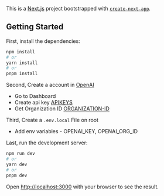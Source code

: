 This is a [Next.js](https://nextjs.org/) project bootstrapped with [`create-next-app`](https://github.com/vercel/next.js/tree/canary/packages/create-next-app).

## Getting Started

First, install the dependencies:
```bash
npm install
# or
yarn install
# or
pnpm install
```

Second, Create a account in [OpenAI](https://platform.openai.com/)
 - Go to Dashboard
 - Create api key [APIKEYS](https://platform.openai.com/account/api-keys)
 - Get Organization ID [ORGANIZATION-ID](https://platform.openai.com/account/org-settings)

Third, Create a `.env.local` File on root
- Add env variables - OPENAI_KEY, OPENAI_ORG_ID

Last, run the development server:
```bash
npm run dev
# or
yarn dev
# or
pnpm dev
```

Open [http://localhost:3000](http://localhost:3000) with your browser to see the result.
